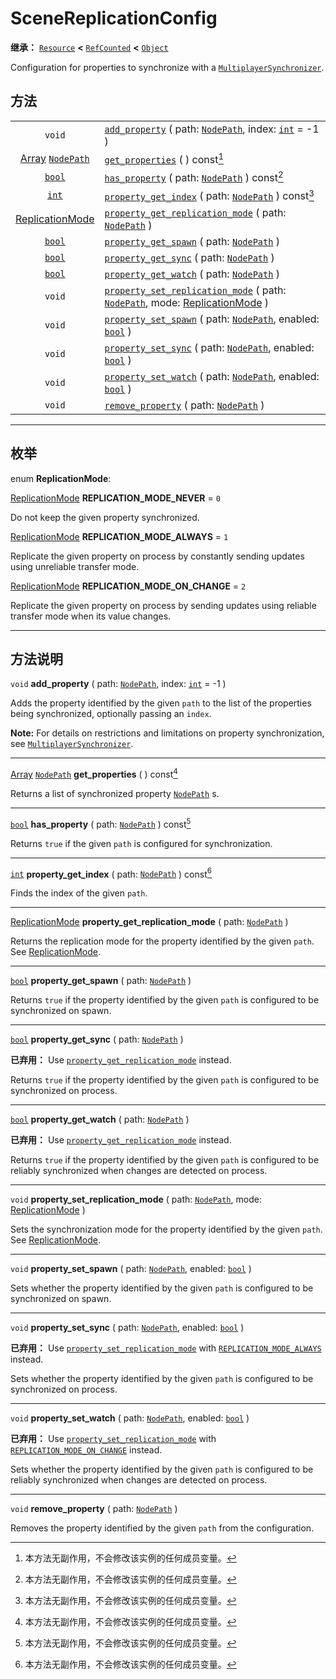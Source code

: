<!-- ⚠ 请勿编辑本文件 ⚠ -->
<!-- 本文档使用脚本从 WeDot 引擎源码仓库生成。 -->
<!-- 生成脚本：https://github.com/WeDot-Engine/WeDot/tree/master/doc/tools/make_md.py； -->
<!-- 原文件：https://github.com/WeDot-Engine/WeDot/tree/master/modules/multiplayer/doc_classes/SceneReplicationConfig.xml。 -->

<div id="_class_scenereplicationconfig"></div>

# SceneReplicationConfig

**继承：** [`Resource`](class_resource.md) **<** [`RefCounted`](class_refcounted.md) **<** [`Object`](class_object.md)

Configuration for properties to synchronize with a [`MultiplayerSynchronizer`](class_multiplayersynchronizer.md).

## 方法

|||
|:-:|:--|
| `void`                                                          | [`add_property`](class_scenereplicationconfig.md#class_scenereplicationconfig_method_add_property) ( path: [`NodePath`](class_nodepath.md), index: [`int`](class_int.md) = -1 )                                                                       |
| [Array](class_array.md) [`NodePath`](class_nodepath.md)         | [`get_properties`](class_scenereplicationconfig.md#class_scenereplicationconfig_method_get_properties) ( ) const[^const]                                                                                                                              |
| [`bool`](class_bool.md)                                         | [`has_property`](class_scenereplicationconfig.md#class_scenereplicationconfig_method_has_property) ( path: [`NodePath`](class_nodepath.md) ) const[^const]                                                                                            |
| [`int`](class_int.md)                                           | [`property_get_index`](class_scenereplicationconfig.md#class_scenereplicationconfig_method_property_get_index) ( path: [`NodePath`](class_nodepath.md) ) const[^const]                                                                                |
| [ReplicationMode](#enum_scenereplicationconfig_replicationmode) | [`property_get_replication_mode`](class_scenereplicationconfig.md#class_scenereplicationconfig_method_property_get_replication_mode) ( path: [`NodePath`](class_nodepath.md) )                                                                        |
| [`bool`](class_bool.md)                                         | [`property_get_spawn`](class_scenereplicationconfig.md#class_scenereplicationconfig_method_property_get_spawn) ( path: [`NodePath`](class_nodepath.md) )                                                                                              |
| [`bool`](class_bool.md)                                         | [`property_get_sync`](class_scenereplicationconfig.md#class_scenereplicationconfig_method_property_get_sync) ( path: [`NodePath`](class_nodepath.md) )                                                                                                |
| [`bool`](class_bool.md)                                         | [`property_get_watch`](class_scenereplicationconfig.md#class_scenereplicationconfig_method_property_get_watch) ( path: [`NodePath`](class_nodepath.md) )                                                                                              |
| `void`                                                          | [`property_set_replication_mode`](class_scenereplicationconfig.md#class_scenereplicationconfig_method_property_set_replication_mode) ( path: [`NodePath`](class_nodepath.md), mode: [ReplicationMode](#enum_scenereplicationconfig_replicationmode) ) |
| `void`                                                          | [`property_set_spawn`](class_scenereplicationconfig.md#class_scenereplicationconfig_method_property_set_spawn) ( path: [`NodePath`](class_nodepath.md), enabled: [`bool`](class_bool.md) )                                                            |
| `void`                                                          | [`property_set_sync`](class_scenereplicationconfig.md#class_scenereplicationconfig_method_property_set_sync) ( path: [`NodePath`](class_nodepath.md), enabled: [`bool`](class_bool.md) )                                                              |
| `void`                                                          | [`property_set_watch`](class_scenereplicationconfig.md#class_scenereplicationconfig_method_property_set_watch) ( path: [`NodePath`](class_nodepath.md), enabled: [`bool`](class_bool.md) )                                                            |
| `void`                                                          | [`remove_property`](class_scenereplicationconfig.md#class_scenereplicationconfig_method_remove_property) ( path: [`NodePath`](class_nodepath.md) )                                                                                                    |

<!-- rst-class:: classref-section-separator -->

---

## 枚举

<div id="_class_enum_scenereplicationconfig_replicationmode"></div>

enum **ReplicationMode**: <div id="enum_scenereplicationconfig_replicationmode"></div>

<div id="_class_scenereplicationconfig_constant_replication_mode_never"></div>

[ReplicationMode](#enum_scenereplicationconfig_replicationmode) **REPLICATION_MODE_NEVER** = ``0``

Do not keep the given property synchronized.

<div id="_class_scenereplicationconfig_constant_replication_mode_always"></div>

[ReplicationMode](#enum_scenereplicationconfig_replicationmode) **REPLICATION_MODE_ALWAYS** = ``1``

Replicate the given property on process by constantly sending updates using unreliable transfer mode.

<div id="_class_scenereplicationconfig_constant_replication_mode_on_change"></div>

[ReplicationMode](#enum_scenereplicationconfig_replicationmode) **REPLICATION_MODE_ON_CHANGE** = ``2``

Replicate the given property on process by sending updates using reliable transfer mode when its value changes.

<!-- rst-class:: classref-section-separator -->

---

## 方法说明

<div id="_class_scenereplicationconfig_method_add_property"></div>

`void` **add_property** ( path: [`NodePath`](class_nodepath.md), index: [`int`](class_int.md) = -1 )<div id="class_scenereplicationconfig_method_add_property"></div>

Adds the property identified by the given `path` to the list of the properties being synchronized, optionally passing an `index`.

 **Note:** For details on restrictions and limitations on property synchronization, see [`MultiplayerSynchronizer`](class_multiplayersynchronizer.md).

<!-- rst-class:: classref-item-separator -->

---

<div id="_class_scenereplicationconfig_method_get_properties"></div>

[Array](class_array.md) [`NodePath`](class_nodepath.md) **get_properties** ( ) const[^const]<div id="class_scenereplicationconfig_method_get_properties"></div>

Returns a list of synchronized property [`NodePath`](class_nodepath.md) s.

<!-- rst-class:: classref-item-separator -->

---

<div id="_class_scenereplicationconfig_method_has_property"></div>

[`bool`](class_bool.md) **has_property** ( path: [`NodePath`](class_nodepath.md) ) const[^const]<div id="class_scenereplicationconfig_method_has_property"></div>

Returns `true` if the given `path` is configured for synchronization.

<!-- rst-class:: classref-item-separator -->

---

<div id="_class_scenereplicationconfig_method_property_get_index"></div>

[`int`](class_int.md) **property_get_index** ( path: [`NodePath`](class_nodepath.md) ) const[^const]<div id="class_scenereplicationconfig_method_property_get_index"></div>

Finds the index of the given `path`.

<!-- rst-class:: classref-item-separator -->

---

<div id="_class_scenereplicationconfig_method_property_get_replication_mode"></div>

[ReplicationMode](#enum_scenereplicationconfig_replicationmode) **property_get_replication_mode** ( path: [`NodePath`](class_nodepath.md) )<div id="class_scenereplicationconfig_method_property_get_replication_mode"></div>

Returns the replication mode for the property identified by the given `path`. See [ReplicationMode](#enum_scenereplicationconfig_replicationmode).

<!-- rst-class:: classref-item-separator -->

---

<div id="_class_scenereplicationconfig_method_property_get_spawn"></div>

[`bool`](class_bool.md) **property_get_spawn** ( path: [`NodePath`](class_nodepath.md) )<div id="class_scenereplicationconfig_method_property_get_spawn"></div>

Returns `true` if the property identified by the given `path` is configured to be synchronized on spawn.

<!-- rst-class:: classref-item-separator -->

---

<div id="_class_scenereplicationconfig_method_property_get_sync"></div>

[`bool`](class_bool.md) **property_get_sync** ( path: [`NodePath`](class_nodepath.md) )<div id="class_scenereplicationconfig_method_property_get_sync"></div>

**已弃用：** Use [`property_get_replication_mode`](class_scenereplicationconfig.md#class_scenereplicationconfig_method_property_get_replication_mode) instead.

Returns `true` if the property identified by the given `path` is configured to be synchronized on process.

<!-- rst-class:: classref-item-separator -->

---

<div id="_class_scenereplicationconfig_method_property_get_watch"></div>

[`bool`](class_bool.md) **property_get_watch** ( path: [`NodePath`](class_nodepath.md) )<div id="class_scenereplicationconfig_method_property_get_watch"></div>

**已弃用：** Use [`property_get_replication_mode`](class_scenereplicationconfig.md#class_scenereplicationconfig_method_property_get_replication_mode) instead.

Returns `true` if the property identified by the given `path` is configured to be reliably synchronized when changes are detected on process.

<!-- rst-class:: classref-item-separator -->

---

<div id="_class_scenereplicationconfig_method_property_set_replication_mode"></div>

`void` **property_set_replication_mode** ( path: [`NodePath`](class_nodepath.md), mode: [ReplicationMode](#enum_scenereplicationconfig_replicationmode) )<div id="class_scenereplicationconfig_method_property_set_replication_mode"></div>

Sets the synchronization mode for the property identified by the given `path`. See [ReplicationMode](#enum_scenereplicationconfig_replicationmode).

<!-- rst-class:: classref-item-separator -->

---

<div id="_class_scenereplicationconfig_method_property_set_spawn"></div>

`void` **property_set_spawn** ( path: [`NodePath`](class_nodepath.md), enabled: [`bool`](class_bool.md) )<div id="class_scenereplicationconfig_method_property_set_spawn"></div>

Sets whether the property identified by the given `path` is configured to be synchronized on spawn.

<!-- rst-class:: classref-item-separator -->

---

<div id="_class_scenereplicationconfig_method_property_set_sync"></div>

`void` **property_set_sync** ( path: [`NodePath`](class_nodepath.md), enabled: [`bool`](class_bool.md) )<div id="class_scenereplicationconfig_method_property_set_sync"></div>

**已弃用：** Use [`property_set_replication_mode`](class_scenereplicationconfig.md#class_scenereplicationconfig_method_property_set_replication_mode) with [`REPLICATION_MODE_ALWAYS`](class_scenereplicationconfig.md#class_scenereplicationconfig_constant_replication_mode_always) instead.

Sets whether the property identified by the given `path` is configured to be synchronized on process.

<!-- rst-class:: classref-item-separator -->

---

<div id="_class_scenereplicationconfig_method_property_set_watch"></div>

`void` **property_set_watch** ( path: [`NodePath`](class_nodepath.md), enabled: [`bool`](class_bool.md) )<div id="class_scenereplicationconfig_method_property_set_watch"></div>

**已弃用：** Use [`property_set_replication_mode`](class_scenereplicationconfig.md#class_scenereplicationconfig_method_property_set_replication_mode) with [`REPLICATION_MODE_ON_CHANGE`](class_scenereplicationconfig.md#class_scenereplicationconfig_constant_replication_mode_on_change) instead.

Sets whether the property identified by the given `path` is configured to be reliably synchronized when changes are detected on process.

<!-- rst-class:: classref-item-separator -->

---

<div id="_class_scenereplicationconfig_method_remove_property"></div>

`void` **remove_property** ( path: [`NodePath`](class_nodepath.md) )<div id="class_scenereplicationconfig_method_remove_property"></div>

Removes the property identified by the given `path` from the configuration.

[^virtual]: 本方法通常需要用户覆盖才能生效。
[^const]: 本方法无副作用，不会修改该实例的任何成员变量。
[^vararg]: 本方法除了能接受在此处描述的参数外，还能够继续接受任意数量的参数。
[^constructor]: 本方法用于构造某个类型。
[^static]: 调用本方法无需实例，可直接使用类名进行调用。
[^operator]: 本方法描述的是使用本类型作为左操作数的有效运算符。
[^bitfield]: 这个值是由下列位标志构成位掩码的整数。
[^void]: 无返回值。
